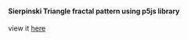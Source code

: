 #### Sierpinski Triangle fractal pattern using p5js library  
view it [here](https://melmar12.github.io/sierpinski-triangle-p5js/)
